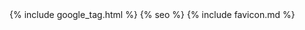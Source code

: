 <!doctype html>
<html lang="en">
  <head>
    {% include google_tag.html %}
    {% seo %}
    {% include favicon.md %}
    <meta charset="utf-8">
    <meta name="viewport" content="width=device-width, initial-scale=1, shrink-to-fit=no">
    <link rel="stylesheet" href="https://stackpath.bootstrapcdn.com/bootstrap/4.3.1/css/bootstrap.min.css" integrity="sha384-ggOyR0iXCbMQv3Xipma34MD+dH/1fQ784/j6cY/iJTQUOhcWr7x9JvoRxT2MZw1T" crossorigin="anonymous">
    <link rel="stylesheet" href="https://use.fontawesome.com/releases/v5.8.1/css/all.css" integrity="sha384-50oBUHEmvpQ+1lW4y57PTFmhCaXp0ML5d60M1M7uH2+nqUivzIebhndOJK28anvf" crossorigin="anonymous">
    <link rel="stylesheet" href="{{ site.url }}/css/style.css">
    <link rel="stylesheet" href="{{ site.url }}/css/back-to-top.css">
    <link rel="stylesheet" href="https://use.typekit.net/ygr6zcl.css">
    <!-- sha: https://github.com/d-otis/jp-jekyll/commit/{{ site.env.GITHUB_SHA }}  -->
  </head>
  <body>
